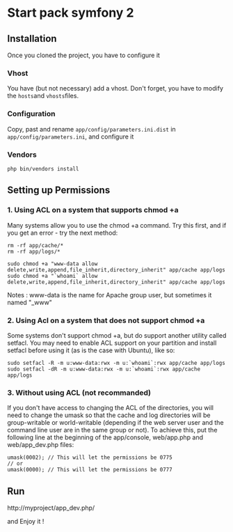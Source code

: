 Start pack symfony 2
=============

Installation
-------

Once you cloned the project, you have to configure it

### Vhost

You have (but not necessary) add a vhost. Don't forget, you have to modify the `hosts`and `vhosts`files.

### Configuration

Copy, past and rename `app/config/parameters.ini.dist` in `app/config/parameters.ini`, and configure it

### Vendors

	php bin/vendors install


Setting up Permissions
-------

### 1. Using ACL on a system that supports chmod +a

Many systems allow you to use the chmod +a command. Try this first, and if you get an error - try the next method:

	rm -rf app/cache/*
	rm -rf app/logs/*

	sudo chmod +a "www-data allow delete,write,append,file_inherit,directory_inherit" app/cache app/logs
	sudo chmod +a "`whoami` allow delete,write,append,file_inherit,directory_inherit" app/cache app/logs

Notes : www-data is the name for Apache group user, but sometimes it named "_www" 

### 2. Using Acl on a system that does not support chmod +a

Some systems don't support chmod +a, but do support another utility called setfacl. You may need to enable ACL support on your partition and install setfacl before using it (as is the case with Ubuntu), like so:

	sudo setfacl -R -m u:www-data:rwx -m u:`whoami`:rwx app/cache app/logs
	sudo setfacl -dR -m u:www-data:rwx -m u:`whoami`:rwx app/cache app/logs

### 3. Without using ACL (not recommanded)

If you don't have access to changing the ACL of the directories, you will need to change the umask so that the cache and log directories will be group-writable or world-writable (depending if the web server user and the command line user are in the same group or not). To achieve this, put the following line at the beginning of the app/console, web/app.php and web/app_dev.php files:

	umask(0002); // This will let the permissions be 0775
	// or
	umask(0000); // This will let the permissions be 0777




Run
-------

http://myproject/app_dev.php/

and Enjoy it !